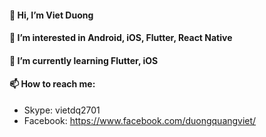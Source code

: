 #### 👋  Hi, I’m Viet Duong
#### 👀  I’m interested in Android, iOS, Flutter, React Native
#### 🌱  I’m currently learning Flutter, iOS
#### 📫  How to reach me:
- Skype: vietdq2701
- Facebook: https://www.facebook.com/duongquangviet/

<!---
vietdq2701/vietdq2701 is a ✨ special ✨ repository because its `README.md` (this file) appears on your GitHub profile.
You can click the Preview link to take a look at your changes.
--->
